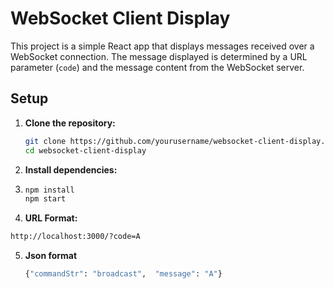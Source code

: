 # WebSocket Client Display

This project is a simple React app that displays messages received over a WebSocket connection. The message displayed is determined by a URL parameter (`code`) and the message content from the WebSocket server.

## Setup

1. **Clone the repository:**
   ```bash
   git clone https://github.com/yourusername/websocket-client-display.git
   cd websocket-client-display
2. **Install dependencies:**
3. ```bash
   npm install
   npm start
4. **URL Format:**
  ```bash
http://localhost:3000/?code=A
```

5. **Json format**
   ```bash
   {"commandStr": "broadcast",  "message": "A"}

